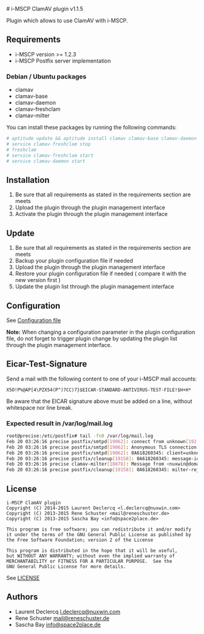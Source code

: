 # i-MSCP ClamAV plugin v1.1.5

Plugin which allows to use ClamAV with i-MSCP.

## Requirements

* i-MSCP version >= 1.2.3
* i-MSCP Postfix server implementation

### Debian / Ubuntu packages

* clamav
* clamav-base
* clamav-daemon
* clamav-freshclam
* clamav-milter

You can install these packages by running the following commands:

```bash
# aptitude update && aptitude install clamav clamav-base clamav-daemon clamav-freshclam clamav-milter
# service clamav-freshclam stop
# freshclam
# service clamav-freshclam start
# service clamav-daemon start
```

## Installation

1. Be sure that all requirements as stated in the requirements section are meets
2. Upload the plugin through the plugin management interface
3. Activate the plugin through the plugin management interface

## Update

1. Be sure that all requirements as stated in the requirements section are meets
2. Backup your plugin configuration file if needed
3. Upload the plugin through the plugin management interface
4. Restore your plugin configuration file if needed ( compare it with the new version first )
5. Update the plugin list through the plugin management interface

## Configuration

See [Configuration file](../ClamAV/config.php)

**Note:** When changing a configuration parameter in the plugin configuration file, do not forget to trigger plugin
change by updating the plugin list through the plugin management interface.

## Eicar-Test-Signature

Send a mail with the following content to one of your i-MSCP mail accounts:

```
X5O!P%@AP[4\PZX54(P^)7CC)7}$EICAR-STANDARD-ANTIVIRUS-TEST-FILE!$H+H*
```

Be aware that the EICAR signature above must be added on a line, without whitespace nor line break.

### Expected result in /var/log/mail.log

```bash
root@precise:/etc/postfix# tail -fn0 /var/log/mail.log
Feb 20 03:26:16 precise postfix/smtpd[19062]: connect from unknown[192.168.5.100]
Feb 20 03:26:16 precise postfix/smtpd[19062]: Anonymous TLS connection established from unknown[192.168.5.100]: TLSv1.2 with cipher ECDHE-RSA-AES128-GCM-SHA256 (128/128 bits)
Feb 20 03:26:16 precise postfix/smtpd[19062]: 0A618260345: client=unknown[192.168.5.100], sasl_method=CRAM-MD5, sasl_username=nuxwin@domain.tld
Feb 20 03:26:16 precise postfix/cleanup[19158]: 0A618260345: message-id=<54E6A8BF.3080504@domain.tld>
Feb 20 03:26:16 precise clamav-milter[18878]: Message from <nuxwin@domain.tld> to <nuxwin@domain.tld> infected by Eicar-Test-Signature
Feb 20 03:26:16 precise postfix/cleanup[19158]: 0A618260345: milter-reject: END-OF-MESSAGE from unknown[192.168.5.100]: 5.7.1 Blocked by ClamAV - FOUND VIRUS: Eicar-Test-Signature; from=<nuxwin@domain.tld> to=<nuxwin@domain.tld> proto=ESMTP helo=<[192.168.5.100]>

```

## License

```
i-MSCP ClamAV plugin
Copyright (C) 2014-2015 Laurent Declercq <l.declercq@nuxwin.com>
Copyright (C) 2013-2015 Rene Schuster <mail@reneschuster.de>
Copyright (C) 2013-2015 Sascha Bay <info@space2place.de>

This program is free software; you can redistribute it and/or modify
it under the terms of the GNU General Public License as published by
the Free Software Foundation; version 2 of the License

This program is distributed in the hope that it will be useful,
but WITHOUT ANY WARRANTY; without even the implied warranty of
MERCHANTABILITY or FITNESS FOR A PARTICULAR PURPOSE.  See the
GNU General Public License for more details.
```

See [LICENSE](LICENSE)

## Authors

* Laurent Declercq <l.declercq@nuxwin.com> 
* Rene Schuster <mail@reneschuster.de>
* Sascha Bay <info@space2place.de>
